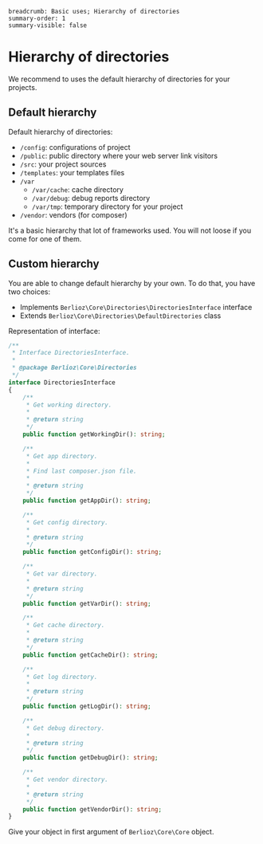 ```index
breadcrumb: Basic uses; Hierarchy of directories
summary-order: 1
summary-visible: false
```

# Hierarchy of directories

We recommend to uses the default hierarchy of directories for your projects.

## Default hierarchy

Default hierarchy of directories:

- `/config`: configurations of project
- `/public`: public directory where your web server link visitors
- `/src`: your project sources
- `/templates`: your templates files
- `/var`
  - `/var/cache`: cache directory
  - `/var/debug`: debug reports directory
  - `/var/tmp`: temporary directory for your project
- `/vendor`: vendors (for composer)

It's a basic hierarchy that lot of frameworks used. You will not loose if you come for one of them.

## Custom hierarchy

You are able to change default hierarchy by your own.
To do that, you have two choices:

- Implements `Berlioz\Core\Directories\DirectoriesInterface` interface
- Extends `Berlioz\Core\Directories\DefaultDirectories` class

Representation of interface:

```php
/**
 * Interface DirectoriesInterface.
 *
 * @package Berlioz\Core\Directories
 */
interface DirectoriesInterface
{
    /**
     * Get working directory.
     *
     * @return string
     */
    public function getWorkingDir(): string;

    /**
     * Get app directory.
     *
     * Find last composer.json file.
     *
     * @return string
     */
    public function getAppDir(): string;

    /**
     * Get config directory.
     *
     * @return string
     */
    public function getConfigDir(): string;

    /**
     * Get var directory.
     *
     * @return string
     */
    public function getVarDir(): string;

    /**
     * Get cache directory.
     *
     * @return string
     */
    public function getCacheDir(): string;

    /**
     * Get log directory.
     *
     * @return string
     */
    public function getLogDir(): string;

    /**
     * Get debug directory.
     *
     * @return string
     */
    public function getDebugDir(): string;

    /**
     * Get vendor directory.
     *
     * @return string
     */
    public function getVendorDir(): string;
}
```

Give your object in first argument of `Berlioz\Core\Core` object.